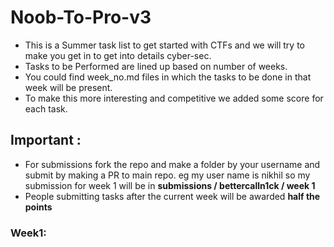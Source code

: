 # Noob-To-Pro-v3
* This is a Summer task list to get started with CTFs and we will try to make you get in to get into details cyber-sec.
* Tasks to be Performed are lined up based on number of weeks.
* You could find week_no.md files in which the tasks to be done in that week will be present. 
* To make this more interesting and competitive we added some score for each task.

## Important :
* For submissions fork the repo and make a folder by your username and submit by making a PR to main repo. eg  my user name is nikhil so my submission for week 1 will be in  **submissions / bettercalln1ck / week 1**
* People submitting tasks after the current week will be awarded **half the points**


### Week1:
